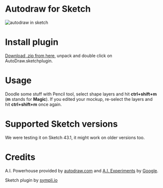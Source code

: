# Autodraw for Sketch
![autodraw in sketch](https://github.com/sympli/autodraw-sketch/raw/master/assets/autodraw-sketch-demo.gif "Magic")

# Install plugin

[Download .zip from here](https://github.com/sympli/autodraw-sketch/releases/download/1.0/AutoDraw.sketchplugin.zip), unpack and double click on AutoDraw.sketchplugin. 

# Usage
Doodle some stuff with Pencil tool, select shape layers and hit **ctrl+shift+m** (**m** stands for __Magic__). 
If you edited your mockup, re-select the layers and hit **ctrl+shift+m** once again. 

# Supported Sketch versions
We were testing it on Sketch 43.1, it might work on older versions too. 

# Credits
A.I. Powerhouse provided by [autodraw.com](https://www.autodraw.com) and [A.I. Experiments](https://aiexperiments.withgoogle.com) by [Google](https://google.com).  

Sketch plugin by [sympli.io](https://sympli.io)

